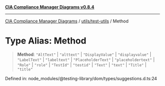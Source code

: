 [**CIA Compliance Manager Diagrams v0.8.4**](../../../README.md)

***

[CIA Compliance Manager Diagrams](../../../modules.md) / [utils/test-utils](../README.md) / Method

# Type Alias: Method

> **Method**: `"AltText"` \| `"alttext"` \| `"DisplayValue"` \| `"displayvalue"` \| `"LabelText"` \| `"labeltext"` \| `"PlaceholderText"` \| `"placeholdertext"` \| `"Role"` \| `"role"` \| `"TestId"` \| `"testid"` \| `"Text"` \| `"text"` \| `"Title"` \| `"title"`

Defined in: node\_modules/@testing-library/dom/types/suggestions.d.ts:24
